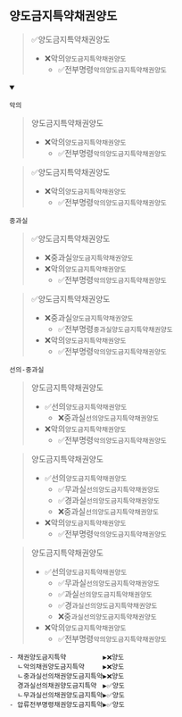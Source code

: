 ## 양도금지특약채권양도
> ✅양도금지특약채권양도
> - ❌악의`양도금지특약채권양도`
>   - ✅전부명령`악의양도금지특약채권양도`
<details open>
    <summary></summary>

`악의`
> 양도금지특약채권양도
> - ❌악의`양도금지특약채권양도`
>   - ✅전부명령`악의양도금지특약채권양도`

> ✅양도금지특약채권양도
> - ❌악의`양도금지특약채권양도`
>   - ✅전부명령`악의양도금지특약채권양도`


`중과실`
> ✅양도금지특약채권양도
> - ❌중과실`양도금지특약채권양도`
> - ❌악의`양도금지특약채권양도`
>   - ✅전부명령`악의양도금지특약채권양도`

> ✅양도금지특약채권양도
> - ❌중과실`양도금지특약채권양도`
>   - ✅전부명령`중과실양도금지특약채권양도`
> - ❌악의`양도금지특약채권양도`
>   - ✅전부명령`악의양도금지특약채권양도`

`선의-중과실`
> 양도금지특약채권양도
> - ✅선의`양도금지특약채권양도`
>   - ❌중과실`선의양도금지특약채권양도`
> - ❌악의`양도금지특약채권양도`
>   - ✅전부명령`악의양도금지특약채권양도`

> 양도금지특약채권양도
> - ✅선의`양도금지특약채권양도`
>   - ✅무과실`선의양도금지특약채권양도`
>   - ✅경과실`선의양도금지특약채권양도`
>   - ❌중과실`선의양도금지특약채권양도`
> - ❌악의`양도금지특약채권양도`
>   - ✅전부명령`악의양도금지특약채권양도`

> 양도금지특약채권양도
> - ✅선의`양도금지특약채권양도`
>   - ✅무과실`선의양도금지특약채권양도`
>   - ✅과실`선의양도금지특약채권양도`
  >   - ✅경`과실선의양도금지특약채권양도`
  >   - ❌중`과실선의양도금지특약채권양도`
> - ❌악의`양도금지특약채권양도`
>   - ✅전부명령`악의양도금지특약채권양도`


```
- 채권양도금지특약ㅤㅤㅤㅤㅤㅤ▶❌양도
  ㄴ악의채권양도금지특약ㅤㅤㅤ▶❌양도
  ㄴ중과실선의채권양도금지특약▶❌양도
  경과실선의채권양도금지특약ㅤ▶✅양도
  ㄴ무과실선의채권양도금지특약▶✅양도
- 압류전부명령채권양도금지특약▶✅양도
```
</details>
